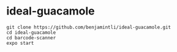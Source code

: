 # ideal-guacamole

```
git clone https://github.com/benjamintli/ideal-guacamole.git
cd ideal-guacamole
cd barcode-scanner
expo start
```

